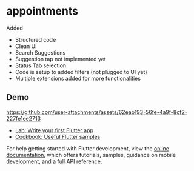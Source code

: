 # appointments

Added

- Structured code
- Clean UI
- Search Suggestions
- Suggestion tap not implemented yet
- Status Tab selection
- Code is setup to added filters (not plugged to UI yet)
- Multiple extensions added for more functionalities

## Demo


https://github.com/user-attachments/assets/62eab193-56fe-4a9f-8cf2-227fe1ee2713





- [Lab: Write your first Flutter app](https://docs.flutter.dev/get-started/codelab)
- [Cookbook: Useful Flutter samples](https://docs.flutter.dev/cookbook)

For help getting started with Flutter development, view the
[online documentation](https://docs.flutter.dev/), which offers tutorials,
samples, guidance on mobile development, and a full API reference.

